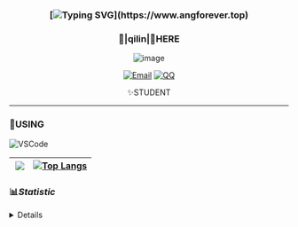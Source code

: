 <div align="center">


### [![Typing SVG](https://readme-typing-svg.herokuapp.com?size=25&duration=2500&color=8C43EA&vCenter=true&width=200&height=40&lines=%F0%9F%8C%B1Come_here_~%F0%9F%8C%B1+!)](https://www.angforever.top)


### 🥛|**qilin**|🥛HERE
![image](https://github.com/user-attachments/assets/816ec47d-52ae-4a06-b1de-afb7e4828983)



[![Email](https://img.shields.io/badge/Email-qilinxie05@gmail.com-6A5ACD?style=flat-square&logoColor=fff)](mailto:qilinxie05@gmail.com)
[![QQ](https://img.shields.io/badge/QQ-3221565903-98FB98?style=flat-square&logoColor=fff)](https://qm.qq.com/cgi-bin/qm/qr?k=mcs-cON_aPNfc3hO8-H7lWJHDX-5nKr7&noverify=0)




✨STUDENT 

</div>

---

### 🎨USING

![VSCode](https://img.shields.io/badge/-VSCode-blue?style=flat-square&logo=visualstudiocode&logoColor=fff)



|<img align="right" src="https://github-readme-stats.vercel.app/api?username=qilinbro&rank_icon=github&count_private=true&show_icons=true&hide_border=true&bg_color=15,f2f7fd,E0EAFC" />| [![Top Langs](https://github-readme-stats.vercel.app/api/top-langs/?username=qilinbro&hide=javascript,html,css)](https://github.com/qilinbro)|
|---|---|




### 📊*Statistic* 

<details>

<p align="center">
   <img src="github-metrics.svg" alt="typing-svg">
</p>

[![Github activity graph](https://github-readme-activity-graph.angforever.top/graph?username=qilinbro&theme=dracula)](https://github.com/ANGJustinl/ANGJustinl)

</details>
